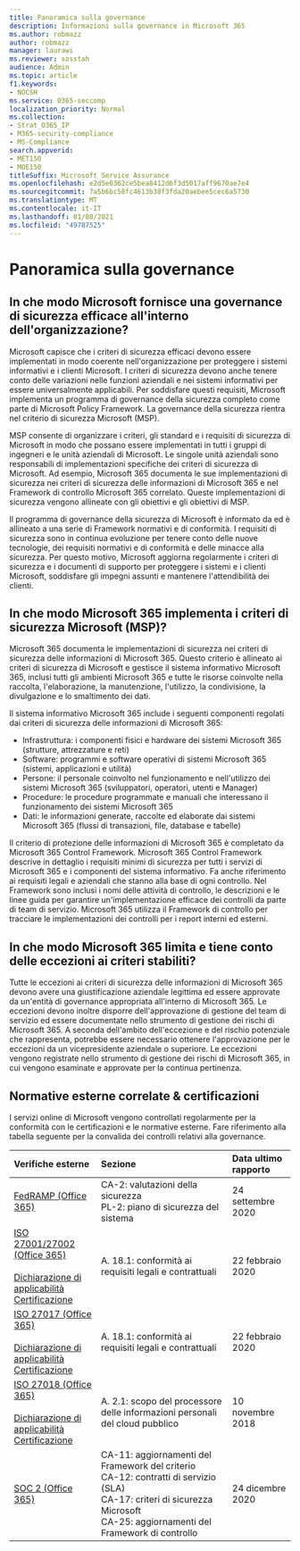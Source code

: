 ```yaml
---
title: Panoramica sulla governance
description: Informazioni sulla governance in Microsoft 365
ms.author: robmazz
author: robmazz
manager: laurawi
ms.reviewer: sosstah
audience: Admin
ms.topic: article
f1.keywords:
- NOCSH
ms.service: O365-seccomp
localization_priority: Normal
ms.collection:
- Strat_O365_IP
- M365-security-compliance
- MS-Compliance
search.appverid:
- MET150
- MOE150
titleSuffix: Microsoft Service Assurance
ms.openlocfilehash: e2d5e0362ce5bea8412d6f3d5017aff9670ae7e4
ms.sourcegitcommit: 7a5b6bc58fc4613b38f3fda20aebee5cec6a5730
ms.translationtype: MT
ms.contentlocale: it-IT
ms.lasthandoff: 01/08/2021
ms.locfileid: "49787525"
---
```

# <a name="governance-overview"></a>Panoramica sulla governance

## <a name="how-does-microsoft-provide-effective-security-governance-across-the-enterprise"></a>In che modo Microsoft fornisce una governance di sicurezza efficace all'interno dell'organizzazione?

Microsoft capisce che i criteri di sicurezza efficaci devono essere implementati in modo coerente nell'organizzazione per proteggere i sistemi informativi e i clienti Microsoft. I criteri di sicurezza devono anche tenere conto delle variazioni nelle funzioni aziendali e nei sistemi informativi per essere universalmente applicabili. Per soddisfare questi requisiti, Microsoft implementa un programma di governance della sicurezza completo come parte di Microsoft Policy Framework. La governance della sicurezza rientra nel criterio di sicurezza Microsoft (MSP).

MSP consente di organizzare i criteri, gli standard e i requisiti di sicurezza di Microsoft in modo che possano essere implementati in tutti i gruppi di ingegneri e le unità aziendali di Microsoft. Le singole unità aziendali sono responsabili di implementazioni specifiche dei criteri di sicurezza di Microsoft. Ad esempio, Microsoft 365 documenta le sue implementazioni di sicurezza nei criteri di sicurezza delle informazioni di Microsoft 365 e nel Framework di controllo Microsoft 365 correlato. Queste implementazioni di sicurezza vengono allineate con gli obiettivi e gli obiettivi di MSP.

Il programma di governance della sicurezza di Microsoft è informato da ed è allineato a una serie di Framework normativi e di conformità. I requisiti di sicurezza sono in continua evoluzione per tenere conto delle nuove tecnologie, dei requisiti normativi e di conformità e delle minacce alla sicurezza. Per questo motivo, Microsoft aggiorna regolarmente i criteri di sicurezza e i documenti di supporto per proteggere i sistemi e i clienti Microsoft, soddisfare gli impegni assunti e mantenere l'attendibilità dei clienti.

## <a name="how-does-microsoft-365-implement-the-microsoft-security-policy-msp"></a>In che modo Microsoft 365 implementa i criteri di sicurezza Microsoft (MSP)?

Microsoft 365 documenta le implementazioni di sicurezza nei criteri di sicurezza delle informazioni di Microsoft 365. Questo criterio è allineato ai criteri di sicurezza di Microsoft e gestisce il sistema informativo Microsoft 365, inclusi tutti gli ambienti Microsoft 365 e tutte le risorse coinvolte nella raccolta, l'elaborazione, la manutenzione, l'utilizzo, la condivisione, la divulgazione e lo smaltimento dei dati.

Il sistema informativo Microsoft 365 include i seguenti componenti regolati dai criteri di sicurezza delle informazioni di Microsoft 365:

- Infrastruttura: i componenti fisici e hardware dei sistemi Microsoft 365 (strutture, attrezzature e reti)
- Software: programmi e software operativi di sistemi Microsoft 365 (sistemi, applicazioni e utilità)
- Persone: il personale coinvolto nel funzionamento e nell'utilizzo dei sistemi Microsoft 365 (sviluppatori, operatori, utenti e Manager)
- Procedure: le procedure programmate e manuali che interessano il funzionamento dei sistemi Microsoft 365
- Dati: le informazioni generate, raccolte ed elaborate dai sistemi Microsoft 365 (flussi di transazioni, file, database e tabelle)

Il criterio di protezione delle informazioni di Microsoft 365 è completato da Microsoft 365 Control Framework. Microsoft 365 Control Framework descrive in dettaglio i requisiti minimi di sicurezza per tutti i servizi di Microsoft 365 e i componenti del sistema informativo. Fa anche riferimento ai requisiti legali e aziendali che stanno alla base di ogni controllo. Nel Framework sono inclusi i nomi delle attività di controllo, le descrizioni e le linee guida per garantire un'implementazione efficace dei controlli da parte di team di servizio. Microsoft 365 utilizza il Framework di controllo per tracciare le implementazioni dei controlli per i report interni ed esterni.

## <a name="how-does-microsoft-365-limit-and-track-exceptions-to-established-policies"></a>In che modo Microsoft 365 limita e tiene conto delle eccezioni ai criteri stabiliti?

Tutte le eccezioni ai criteri di sicurezza delle informazioni di Microsoft 365 devono avere una giustificazione aziendale legittima ed essere approvate da un'entità di governance appropriata all'interno di Microsoft 365. Le eccezioni devono inoltre disporre dell'approvazione di gestione del team di servizio ed essere documentate nello strumento di gestione dei rischi di Microsoft 365. A seconda dell'ambito dell'eccezione e del rischio potenziale che rappresenta, potrebbe essere necessario ottenere l'approvazione per le eccezioni da un vicepresidente aziendale o superiore. Le eccezioni vengono registrate nello strumento di gestione dei rischi di Microsoft 365, in cui vengono esaminate e approvate per la continua pertinenza.

## <a name="related-external-regulations--certifications"></a>Normative esterne correlate & certificazioni

I servizi online di Microsoft vengono controllati regolarmente per la conformità con le certificazioni e le normative esterne. Fare riferimento alla tabella seguente per la convalida dei controlli relativi alla governance.

| **Verifiche esterne** | **Sezione** | **Data ultimo rapporto** |
|:--------------------|:------------|:-----------------------|
| [FedRAMP (Office 365)](https://compliance.microsoft.com/compliancemanager) | CA-2: valutazioni della sicurezza <br> PL-2: piano di sicurezza del sistema | 24 settembre 2020 |
| [ISO 27001/27002 (Office 365)](https://servicetrust.microsoft.com/ViewPage/MSComplianceGuideV3?command=Download&downloadType=Document&downloadId=d7864d4f-e053-4cc4-a964-fa526d07c3be&tab=7027ead0-3d6b-11e9-b9e1-290b1eb4cdeb&docTab=7027ead0-3d6b-11e9-b9e1-290b1eb4cdeb_ISO_Reports) <br><br> [Dichiarazione di applicabilità](https://servicetrust.microsoft.com/ViewPage/MSComplianceGuide?command=Download&downloadType=Document&downloadId=8ee1e46b-2ada-4e7b-bb7d-4c55a8cb6fcd&docTab=4ce99610-c9c0-11e7-8c2c-f908a777fa4d_ISO_Reports) <br> [Certificazione](https://servicetrust.microsoft.com/ViewPage/MSComplianceGuideV3?command=Download&downloadType=Document&downloadId=1e84a14a-2468-45ac-9412-5e53250d57ec&tab=7027ead0-3d6b-11e9-b9e1-290b1eb4cdeb&docTab=7027ead0-3d6b-11e9-b9e1-290b1eb4cdeb_ISO_Reports) | A. 18.1: conformità ai requisiti legali e contrattuali | 22 febbraio 2020 |
| [ISO 27017 (Office 365)](https://servicetrust.microsoft.com/ViewPage/MSComplianceGuideV3?command=Download&downloadType=Document&downloadId=d7864d4f-e053-4cc4-a964-fa526d07c3be&tab=7027ead0-3d6b-11e9-b9e1-290b1eb4cdeb&docTab=7027ead0-3d6b-11e9-b9e1-290b1eb4cdeb_ISO_Reports) <br><br> [Dichiarazione di applicabilità](https://servicetrust.microsoft.com/ViewPage/MSComplianceGuide?command=Download&downloadType=Document&downloadId=8ee1e46b-2ada-4e7b-bb7d-4c55a8cb6fcd&docTab=4ce99610-c9c0-11e7-8c2c-f908a777fa4d_ISO_Reports) <br> [Certificazione](https://servicetrust.microsoft.com/ViewPage/MSComplianceGuideV3?command=Download&downloadType=Document&downloadId=70de0999-5451-43a3-9ef4-761e8fbfb1a3&tab=7027ead0-3d6b-11e9-b9e1-290b1eb4cdeb&docTab=7027ead0-3d6b-11e9-b9e1-290b1eb4cdeb_ISO_Reports) | A. 18.1: conformità ai requisiti legali e contrattuali | 22 febbraio 2020 |
| [ISO 27018 (Office 365)](https://servicetrust.microsoft.com/ViewPage/MSComplianceGuideV3?command=Download&downloadType=Document&downloadId=d7864d4f-e053-4cc4-a964-fa526d07c3be&tab=7027ead0-3d6b-11e9-b9e1-290b1eb4cdeb&docTab=7027ead0-3d6b-11e9-b9e1-290b1eb4cdeb_ISO_Reports) <br><br> [Dichiarazione di applicabilità](https://servicetrust.microsoft.com/ViewPage/MSComplianceGuide?command=Download&downloadType=Document&downloadId=8ee1e46b-2ada-4e7b-bb7d-4c55a8cb6fcd&docTab=4ce99610-c9c0-11e7-8c2c-f908a777fa4d_ISO_Reports) <br> [Certificazione](https://servicetrust.microsoft.com/ViewPage/MSComplianceGuideV3?command=Download&downloadType=Document&downloadId=43e89534-f48d-42ea-a7a7-3523ff516036&tab=7027ead0-3d6b-11e9-b9e1-290b1eb4cdeb&docTab=7027ead0-3d6b-11e9-b9e1-290b1eb4cdeb_ISO_Reports) | A. 2.1: scopo del processore delle informazioni personali del cloud pubblico | 10 novembre 2018 |
| [SOC 2 (Office 365)](https://servicetrust.microsoft.com/ViewPage/MSComplianceGuideV3?command=Download&downloadType=Document&downloadId=a73c1738-7892-42b7-acd3-87b6371c53f6&tab=7027ead0-3d6b-11e9-b9e1-290b1eb4cdeb&docTab=7027ead0-3d6b-11e9-b9e1-290b1eb4cdeb_SOC_%2F_SSAE_16_Reports) | CA-11: aggiornamenti del Framework del criterio <br> CA-12: contratti di servizio (SLA) <br> CA-17: criteri di sicurezza Microsoft <br> CA-25: aggiornamenti del Framework di controllo | 24 dicembre 2020 |
